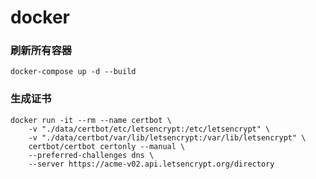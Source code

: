 # docker


### 刷新所有容器
`docker-compose up -d --build`

### 生成证书
```
docker run -it --rm --name certbot \
    -v "./data/certbot/etc/letsencrypt:/etc/letsencrypt" \
    -v "./data/certbot/var/lib/letsencrypt:/var/lib/letsencrypt" \
    certbot/certbot certonly --manual \
    --preferred-challenges dns \
    --server https://acme-v02.api.letsencrypt.org/directory
```